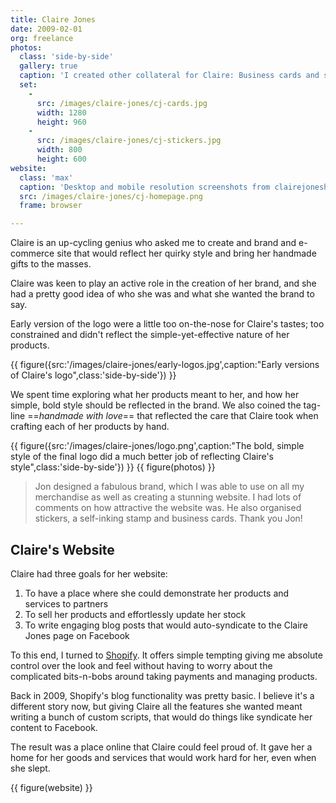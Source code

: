 ```yaml
---
title: Claire Jones
date: 2009-02-01
org: freelance
photos:
  class: 'side-by-side'
  gallery: true
  caption: 'I created other collateral for Claire: Business cards and stickers, all printed using sustainable materials'
  set:
    -
      src: /images/claire-jones/cj-cards.jpg
      width: 1280
      height: 960
    -
      src: /images/claire-jones/cj-stickers.jpg
      width: 800
      height: 600
website:
  class: 'max'
  caption: 'Desktop and mobile resolution screenshots from clairejoneshandmade.com (now defunct)'
  src: /images/claire-jones/cj-homepage.png
  frame: browser

---
```

Claire is an up-cycling genius who asked me to create and brand and e-commerce site that would reflect her quirky style and bring her handmade gifts to the masses. 

Claire was keen to play an active role in the creation of her brand, and she had a pretty good idea of who she was and what she wanted the brand to say. 

Early version of the logo were a little too on-the-nose for Claire's tastes; too constrained and didn't reflect the simple-yet-effective nature of her products.

{{ figure({src:'/images/claire-jones/early-logos.jpg',caption:"Early versions of Claire's logo",class:'side-by-side'}) }}

We spent time exploring what her products meant to her, and how her simple, bold style should be reflected in the brand. We also coined the tag-line ==_handmade with love_== that reflected the care that Claire took when crafting each of her products by hand. 

{{ figure({src:'/images/claire-jones/logo.png',caption:"The bold, simple style of the final logo did a much better job of reflecting Claire's style",class:'side-by-side'}) }}
{{ figure(photos) }}

> Jon designed a fabulous brand, which I was able to use on all my merchandise as well as creating a stunning website. I had lots of comments on how attractive the website was. He also organised stickers, a self-inking stamp and business cards. Thank you Jon!

## Claire's Website

Claire had three goals for her website:

1. To have a place where she could demonstrate her products and services to partners
2. To sell her products and effortlessly update her stock 
3. To write engaging blog posts that would auto-syndicate to the Claire Jones page on Facebook

To this end, I turned to [Shopify](https://shopify.com). It offers simple tempting giving me absolute control over the look and feel without having to worry about the complicated bits-n-bobs around taking payments and managing products. 

Back in 2009, Shopify's blog functionality was pretty basic. I believe it's a different story now, but giving Claire all the features she wanted meant writing a bunch of custom scripts, that would do things like syndicate her content to Facebook.

The result was a place online that Claire could feel proud of. It gave her a home for her goods and services that would work hard for her, even when she slept.

{{ figure(website) }}
